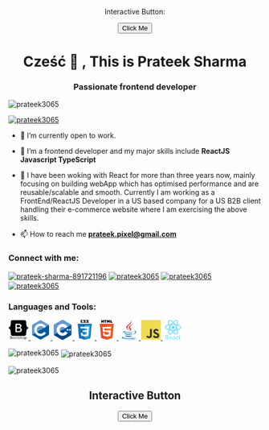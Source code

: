 <p align="center">Interactive Button:</p>
<p align="center">
  <button onclick="greet()">Click Me</button>
</p>
<h1 align="center">Cześć 🏀 , This is Prateek Sharma</h1>
<h3 align="center">Passionate frontend developer</h3>

<p align="left"> <img src="https://komarev.com/ghpvc/?username=prateek3065&label=Profile%20views&color=0e75b6&style=flat" alt="prateek3065" /> </p>

<p align="left"> <a href="https://github.com/ryo-ma/github-profile-trophy"><img src="https://github-profile-trophy.vercel.app/?username=prateek3065" alt="prateek3065" /></a> </p>

- 🔭 I’m currently open to work.

- 🌱 I’m a frontend developer and my major skills include **ReactJS Javascript TypeScript**

- 💬 I have been woking with React for more than three years now, mainly focusing on building webApp which has optimised performance and are reusable/scalable and smooth.
Currently I am working as a FrontEnd/ReactJS Developer in a US based company for a US B2B client handling their e-commerce website where I am exercising the above skills.

- 📫 How to reach me **prateek.pixel@gmail.com**

<h3 align="left">Connect with me:</h3>
<p align="left">
<a href="https://linkedin.com/in/prateek-sharma-891721196" target="blank"><img align="center" src="https://raw.githubusercontent.com/rahuldkjain/github-profile-readme-generator/master/src/images/icons/Social/linked-in-alt.svg" alt="prateek-sharma-891721196" height="30" width="40" /></a>
<a href="https://www.codechef.com/users/prateek3065" target="blank"><img align="center" src="https://cdn.jsdelivr.net/npm/simple-icons@3.1.0/icons/codechef.svg" alt="prateek3065" height="30" width="40" /></a>
<a href="https://www.hackerrank.com/prateek3065" target="blank"><img align="center" src="https://raw.githubusercontent.com/rahuldkjain/github-profile-readme-generator/master/src/images/icons/Social/hackerrank.svg" alt="prateek3065" height="30" width="40" /></a>
<a href="https://www.leetcode.com/prateek3065" target="blank"><img align="center" src="https://raw.githubusercontent.com/rahuldkjain/github-profile-readme-generator/master/src/images/icons/Social/leet-code.svg" alt="prateek3065" height="30" width="40" /></a>
</p>

<h3 align="left">Languages and Tools:</h3>
<p align="left"> <a href="https://getbootstrap.com" target="_blank"> <img src="https://raw.githubusercontent.com/devicons/devicon/master/icons/bootstrap/bootstrap-plain-wordmark.svg" alt="bootstrap" width="40" height="40"/> </a> <a href="https://www.cprogramming.com/" target="_blank"> <img src="https://raw.githubusercontent.com/devicons/devicon/master/icons/c/c-original.svg" alt="c" width="40" height="40"/> </a> <a href="https://www.w3schools.com/cpp/" target="_blank"> <img src="https://raw.githubusercontent.com/devicons/devicon/master/icons/cplusplus/cplusplus-original.svg" alt="cplusplus" width="40" height="40"/> </a> <a href="https://www.w3schools.com/css/" target="_blank"> <img src="https://raw.githubusercontent.com/devicons/devicon/master/icons/css3/css3-original-wordmark.svg" alt="css3" width="40" height="40"/> </a> <a href="https://www.w3.org/html/" target="_blank"> <img src="https://raw.githubusercontent.com/devicons/devicon/master/icons/html5/html5-original-wordmark.svg" alt="html5" width="40" height="40"/> </a> <a href="https://www.java.com" target="_blank"> <img src="https://raw.githubusercontent.com/devicons/devicon/master/icons/java/java-original.svg" alt="java" width="40" height="40"/> </a> <a href="https://developer.mozilla.org/en-US/docs/Web/JavaScript" target="_blank"> <img src="https://raw.githubusercontent.com/devicons/devicon/master/icons/javascript/javascript-original.svg" alt="javascript" width="40" height="40"/> </a> <a href="https://reactjs.org/" target="_blank"> <img src="https://raw.githubusercontent.com/devicons/devicon/master/icons/react/react-original-wordmark.svg" alt="react" width="40" height="40"/> </a> </p>

<p><img align="left" src="https://github-readme-stats.vercel.app/api/top-langs?username=prateek3065&show_icons=true&locale=en&layout=compact" alt="prateek3065" /></p>

<p>&nbsp;<img align="center" src="https://github-readme-stats.vercel.app/api?username=prateek3065&show_icons=true&locale=en" alt="prateek3065" /></p>

<p><img align="center" src="https://github-readme-streak-stats.herokuapp.com/?user=prateek3065&" alt="prateek3065" /></p>



<!-- Adding the complete HTML structure -->
<!DOCTYPE html>
<html lang="en">
<head>
  <meta charset="UTF-8">
  <title>GitHub Profile README</title>
</head>
<body>

  <script>
    // Your JavaScript code here
    function greet() {
      alert('Hello, GitHub!');
    }
  </script>

  <h2 align="center">Interactive Button</h2>
  <p align="center">
    <button onclick="greet()">Click Me</button>
  </p>

</body>
</html>
